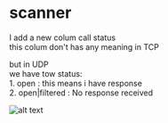 # scanner

I add a new colum call status <br />
this colum don't has any meaning in TCP<br />

but in UDP<br />
  we have tow status:<br />
     1. open : this means i have response<br />
     2. open|filtered : No response received<br />

![alt text](https://raw.githubusercontent.com/0xf1f1/second/master/img/output.png)

